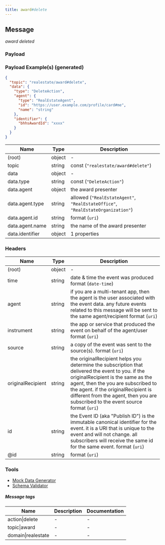 ```yaml
---
title: award#delete
---
```

## Message

*award deleted*

### Payload

### Payload Example(s) (generated)

```json
{
  "topic": "realestate/award#delete",
  "data": {
    "type": "DeleteAction",
    "agent": {
      "type": "RealEstateAgent",
      "id": "https://user.example.com/profile/card#me",
      "name": "string"
    },
    "identifier": {
      "bhhsAwardId": "xxxx"
    }
  }
}
```


| Name | Type | Description |
|---|---|---|
| (root) | object | - |
| topic | string | const (`"realestate/award#delete"`)  |
| data | object | - |
| data.type | string | const (`"DeleteAction"`)  |
| data.agent | object | the award presenter |
| data.agent.type | string | allowed (`"RealEstateAgent"`, `"RealEstateOffice"`, `"RealEstateOrganization"`)  |
| data.agent.id | string |  format (`uri`) |
| data.agent.name | string | the name of the award presenter |
| data.identifier | object |  1 properties |

### Headers

| Name | Type | Description |
|---|---|---|
| (root) | object | - |
| time | string | date & time the event was produced format (`date-time`) |
| agent | string | if you are a multi-tenant app, then the agent is the user associated with the event data. any future events related to this message will be sent to the same agent/recipient format (`uri`) |
| instrument | string | the app or service that produced the event on behalf of the agent/user format (`uri`) |
| source | string | a copy of the event was sent to the source(s). format (`uri`) |
| originalRecipient | string | the originalRecipient helps you determine the subscription that delivered the event to you. if the originalRecipient is the same as the agent, then the you are subscribed to the agent. if the originalRecipient is different from the agent, then you are subscribed to the event source format (`uri`) |
| id | string | the Event ID (aka "Publish ID") is the immutable canonical identifier for the event. it is a URI that is unique to the event and will not change. all subscribers will receive the same id for the same event. format (`uri`) |
| @id | string |  format (`uri`) |

### Tools

* [Mock Data Generator](/tools/mock-data-generator)
* [Schema Validator](/tools/validate)


##### Message tags

| Name | Description | Documentation |
|---|---|---|
| action\|delete | - | - |
| topic\|award | - | - |
| domain\|realestate | - | - |

